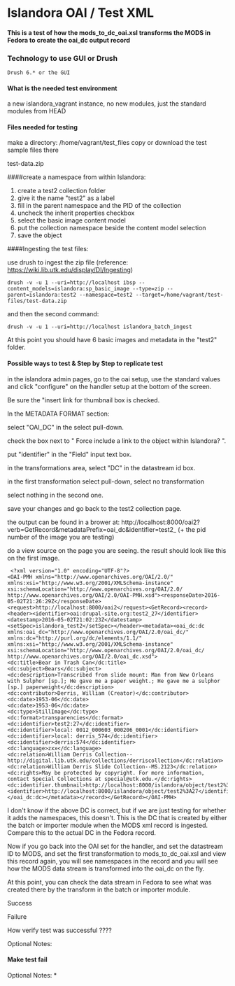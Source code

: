 # Islandora OAI / Test XML

#### This is a test of how the mods_to_dc_oai.xsl transforms the MODS in Fedora to create the oai_dc output record



### Technology to use GUI or Drush
    Drush 6.* or the GUI

#### What is the needed test environment

 a new islandora_vagrant instance, no new modules, just the standard modules from HEAD


#### Files needed for testing

make a directory:  /home/vagrant/test_files
copy or download the test sample files there

test-data.zip

####create a namespace from within Islandora:

1. create a test2 collection folder
2. give it the name "test2" as a label
3. fill in the parent namespace and the PID of the collection
4. uncheck the inherit properties checkbox
5. select the basic image content model
6. put the collection namespace beside the content model selection
7. save the object

####Ingesting the test files:

use drush to ingest the zip file (reference: https://wiki.lib.utk.edu/display/DI/Ingesting)

    drush -v -u 1 --uri=http://localhost ibsp --content_models=islandora:sp_basic_image --type=zip --parent=islandora:test2 --namespace=test2 --target=/home/vagrant/test-files/test-data.zip

and then the second command:

    drush -v -u 1 --uri=http://localhost islandora_batch_ingest

At this point you should have 6 basic images and metadata in the "test2" folder.

#### Possible ways to test & Step by Step to replicate test

 in the islandora admin pages, go to the oai setup,  use the standard values and click "configure" on the handler setup at the bottom of the screen.
 
 Be sure the "insert link for thumbnail box is checked.
 
 In the METADATA FORMAT section:
 
 select "OAI_DC" in the select  pull-down.
 
 check the box next to " Force include a link to the object within Islandora? ".
 
 put "identifier" in the "Field" input text box.
 
 in the transformations area, select "DC" in the datastream id box.
 
 in the first transformation select pull-down, select no transformation
 
 select nothing in the second one.
 
 save your changes and go back to the test2 collection page.
 
 
the output can be found in a brower at: 
http://localhost:8000/oai2?verb=GetRecord&metadataPrefix=oai_dc&identifier=test2_  (+ the pid number of the image you are testing)

do a view source on the page you are seeing.
the result should look like this on the first image.

     <?xml version="1.0" encoding="UTF-8"?>
    <OAI-PMH xmlns="http://www.openarchives.org/OAI/2.0/" xmlns:xsi="http://www.w3.org/2001/XMLSchema-instance" xsi:schemaLocation="http://www.openarchives.org/OAI/2.0/ http://www.openarchives.org/OAI/2.0/OAI-PMH.xsd"><responseDate>2016-05-02T21:26:29Z</responseDate><request>http://localhost:8000/oai2</request><GetRecord><record><header><identifier>oai:drupal-site.org:test2_27</identifier><datestamp>2016-05-02T21:02:23Z</datestamp><setSpec>islandora_test2</setSpec></header><metadata><oai_dc:dc xmlns:oai_dc="http://www.openarchives.org/OAI/2.0/oai_dc/" xmlns:dc="http://purl.org/dc/elements/1.1/" xmlns:xsi="http://www.w3.org/2001/XMLSchema-instance" xsi:schemaLocation="http://www.openarchives.org/OAI/2.0/oai_dc/ http://www.openarchives.org/OAI/2.0/oai_dc.xsd">
    <dc:title>Bear in Trash Can</dc:title>
    <dc:subject>Bears</dc:subject>
    <dc:description>Transcribed from slide mount: Man from New Orleans with Sulphor [sp.]; He gave me a paper weight.; He gave me a sulphor [sp.] paperweight</dc:description>
    <dc:contributor>Derris, William (Creator)</dc:contributor>
    <dc:date>1953-06</dc:date>
    <dc:date>1953-06</dc:date>
    <dc:type>StillImage</dc:type>
    <dc:format>transparencies</dc:format>
    <dc:identifier>test2:27</dc:identifier>
    <dc:identifier>local: 0012_000603_000206_0001</dc:identifier>
    <dc:identifier>local: derris_574</dc:identifier>
    <dc:identifier>derris:574</dc:identifier>
    <dc:language>zxx</dc:language>
    <dc:relation>William Derris Collection--http://digital.lib.utk.edu/collections/derriscollection</dc:relation>
    <dc:relation>William Derris Slide Collection--MS.2123</dc:relation>
    <dc:rights>May be protected by copyright. For more information, contact Special Collections at special@utk.edu.</dc:rights>
    <dc:identifier.thumbnail>http://localhost:8000/islandora/object/test2%3A27/datastream/TN/view/Bear%20in%20Trash%20Can.jpg</dc:identifier.thumbnail><identifier>http://localhost:8000/islandora/object/test2%3A27</identifier></oai_dc:dc></metadata></record></GetRecord></OAI-PMH>


 I don't know if the above DC is correct, but if we are just testing for whether it adds the namespaces, this doesn't.
 This is the DC that is created by either the batch or importer module when the MODS xml record is ingested.
  Compare this to the actual DC in the Fedora record.
   
Now if you go back into the OAI set for the handler, and set the datastream ID to MODS,
 and set the first transformation to mods_to_dc_oai.xsl and view this record again,
 you will see namespaces in the record and you will see how the MODS data stream is transformed into the oai_dc on the fly.
 

At this point, you can check the data stream in Fedora to see what was created there by the transform in the batch or importer module.





Success

Failure

How verify test was successful
????

Optional Notes:

#### Make test fail
Optional Notes: *
